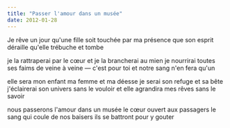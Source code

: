 ```yaml
---
title: "Passer l'amour dans un musée"
date: 2012-01-28
---
```


Je rêve un jour qu'une fille soit touchée par ma présence
que son esprit déraille
qu'elle trébuche
et tombe

je la rattraperai par le cœur
et je la brancherai au mien
je nourrirai toutes ses faims
de veine à veine — c'est pour toi
et notre sang n'en fera qu'un

elle sera mon enfant ma femme et ma déesse
je serai son refuge et sa bête
j'éclairerai son univers sans le vouloir
et elle agrandira mes rêves sans le savoir

nous passerons l'amour dans un musée
le cœur ouvert aux passagers
le sang qui coule de nos baisers
ils se battront pour y gouter
